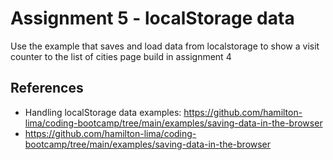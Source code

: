 # Assignment 5 - localStorage data

Use the example that saves and load data from localstorage to show 
a visit counter to the list of cities page build in assignment 4

## References
- Handling localStorage data examples: https://github.com/hamilton-lima/coding-bootcamp/tree/main/examples/saving-data-in-the-browser
- https://github.com/hamilton-lima/coding-bootcamp/tree/main/examples/saving-data-in-the-browser
